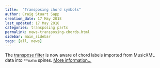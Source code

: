 ```yaml
---
title:  "Transposing chord symbols"
author: Craig Stuart Sapp
creation_date: 17 May 2018
last_updated: 17 May 2018
categories: transposing parts
permalink: news-transposing-chords.html
sidebar: main_sidebar
tags: [all, news]
---
```


The [transpose filter](/filters/transpose) is now aware of chord labels
imported from MusicXML data into `**mxhm` spines.  [More information...](/filters/transpose/#mxhm-transposition)


